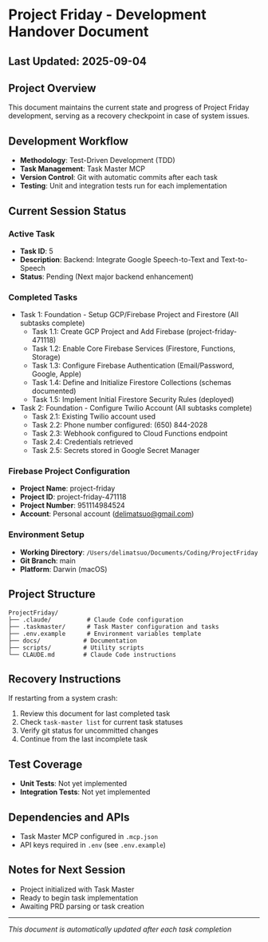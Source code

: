 # Project Friday - Development Handover Document

## Last Updated: 2025-09-04

## Project Overview
This document maintains the current state and progress of Project Friday development, serving as a recovery checkpoint in case of system issues.

## Development Workflow
- **Methodology**: Test-Driven Development (TDD)
- **Task Management**: Task Master MCP
- **Version Control**: Git with automatic commits after each task
- **Testing**: Unit and integration tests run for each implementation

## Current Session Status

### Active Task
- **Task ID**: 5
- **Description**: Backend: Integrate Google Speech-to-Text and Text-to-Speech
- **Status**: Pending (Next major backend enhancement)

### Completed Tasks
- Task 1: Foundation - Setup GCP/Firebase Project and Firestore (All subtasks complete)
  - Task 1.1: Create GCP Project and Add Firebase (project-friday-471118)
  - Task 1.2: Enable Core Firebase Services (Firestore, Functions, Storage)
  - Task 1.3: Configure Firebase Authentication (Email/Password, Google, Apple)
  - Task 1.4: Define and Initialize Firestore Collections (schemas documented)
  - Task 1.5: Implement Initial Firestore Security Rules (deployed)
- Task 2: Foundation - Configure Twilio Account (All subtasks complete)
  - Task 2.1: Existing Twilio account used
  - Task 2.2: Phone number configured: (650) 844-2028
  - Task 2.3: Webhook configured to Cloud Functions endpoint
  - Task 2.4: Credentials retrieved
  - Task 2.5: Secrets stored in Google Secret Manager

### Firebase Project Configuration
- **Project Name**: project-friday
- **Project ID**: project-friday-471118  
- **Project Number**: 951114984524
- **Account**: Personal account (delimatsuo@gmail.com)

### Environment Setup
- **Working Directory**: `/Users/delimatsuo/Documents/Coding/ProjectFriday`
- **Git Branch**: main
- **Platform**: Darwin (macOS)

## Project Structure
```
ProjectFriday/
├── .claude/          # Claude Code configuration
├── .taskmaster/      # Task Master configuration and tasks
├── .env.example      # Environment variables template
├── docs/            # Documentation
├── scripts/         # Utility scripts
└── CLAUDE.md        # Claude Code instructions
```

## Recovery Instructions
If restarting from a system crash:
1. Review this document for last completed task
2. Check `task-master list` for current task statuses
3. Verify git status for uncommitted changes
4. Continue from the last incomplete task

## Test Coverage
- **Unit Tests**: Not yet implemented
- **Integration Tests**: Not yet implemented

## Dependencies and APIs
- Task Master MCP configured in `.mcp.json`
- API keys required in `.env` (see `.env.example`)

## Notes for Next Session
- Project initialized with Task Master
- Ready to begin task implementation
- Awaiting PRD parsing or task creation

---
*This document is automatically updated after each task completion*